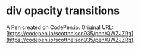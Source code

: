 # div opacity transitions

A Pen created on CodePen.io. Original URL: [https://codepen.io/scottnelson935/pen/QWZJZRg](https://codepen.io/scottnelson935/pen/QWZJZRg).

